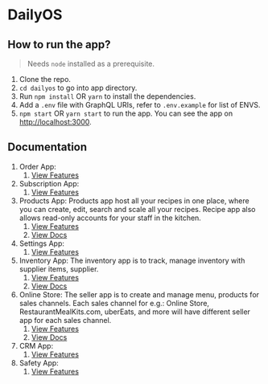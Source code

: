 # DailyOS

## How to run the app?

> Needs `node` installed as a prerequisite.

1. Clone the repo.
2. `cd dailyos` to go into app directory.
3. Run `npm install` OR `yarn` to install the dependencies.
4. Add a `.env` file with GraphQL URIs, refer to `.env.example` for list of ENVS.
5. `npm start` OR `yarn start` to run the app. You can see the app on [http://localhost:3000](http://localhost:3000).


## Documentation
1. Order App: 
    1. [View Features](https://github.com/dailykit/dailyos/blob/master/src/apps/order/README.md "View Features")
2. Subscription App: 
    1. [View Features](https://github.com/dailykit/dailyos/blob/master/src/apps/subscription/README.md "View Features")
3. Products App: Products app host all your recipes in one place, where you can create, edit, search and scale all your recipes. Recipe app also allows read-only accounts for your staff in the kitchen. 
    1. [View Features](https://github.com/dailykit/dailyos/blob/master/src/apps/products/README.md "View Features")
    2. [View Docs](http://docs.dailykit.org/docs/products/overview "View Docs")
4. Settings App: 
    1. [View Features](https://github.com/dailykit/dailyos/blob/master/src/apps/settings/README.md "View Features")
5. Inventory App: The inventory app is to track, manage inventory with supplier items, supplier. 
    1. [View Features](https://github.com/dailykit/dailyos/blob/master/src/apps/inventory/README.md "View Features")
    2. [View Docs](http://docs.dailykit.org/docs/inventory/overview "View Docs")
6. Online Store: The seller app is to create and manage menu, products for sales channels. Each sales channel for e.g.: Online Store, RestaurantMealKits.com, uberEats, and more will have different seller app for each sales channel. 
    1. [View Features](https://github.com/dailykit/dailyos/blob/master/src/apps/online_store/README.md "View Features")
    2. [View Docs](http://docs.dailykit.org/docs/store/overview "View Docs")
7. CRM App: 
    1. [View Features](https://github.com/dailykit/dailyos/blob/master/src/apps/crm/README.md "View Features")
8. Safety App: 
    1. [View Features](https://github.com/dailykit/dailyos/blob/master/src/apps/safety/README.md "View Features")
